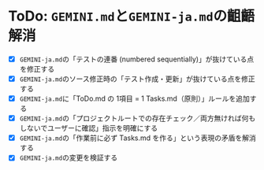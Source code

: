 # ToDo: `GEMINI.md`と`GEMINI-ja.md`の齟齬解消

- [x] `GEMINI-ja.md`の「テストの連番 (numbered sequentially)」が抜けている点を修正する
- [x] `GEMINI-ja.md`のソース修正時の「テスト作成・更新」が抜けている点を修正する
- [x] `GEMINI-ja.md`に「ToDo.md の 1項目 = 1 Tasks.md（原則）」ルールを追加する
- [x] `GEMINI-ja.md`の「プロジェクトルートでの存在チェック／両方無ければ何もしないでユーザーに確認」指示を明確にする
- [x] `GEMINI-ja.md`の「作業前に必ず Tasks.md を作る」という表現の矛盾を解消する
- [x] `GEMINI-ja.md`の変更を検証する
